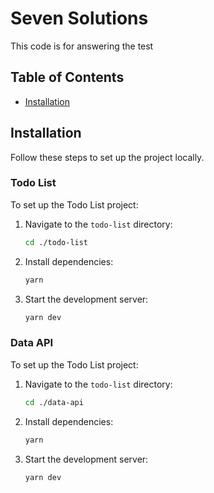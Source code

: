 # Seven Solutions

This code is for answering the test

## Table of Contents

- [Installation](#installation)

## Installation

Follow these steps to set up the project locally.

### Todo List

To set up the Todo List project:

1. Navigate to the `todo-list` directory:
   ```bash
   cd ./todo-list
2. Install dependencies:
    ```bash
   yarn
3. Start the development server:
    ```bash
   yarn dev
### Data API

To set up the Todo List project:

1. Navigate to the `todo-list` directory:
   ```bash
   cd ./data-api
2. Install dependencies:
    ```bash
   yarn
3. Start the development server:
    ```bash
   yarn dev
   